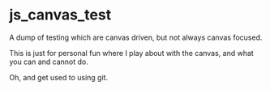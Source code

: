 # js_canvas_test
A dump of testing which are canvas driven, but not always canvas focused.

This is just for personal fun where I play about with the canvas, and what you can and cannot do.

Oh, and get used to using git.
